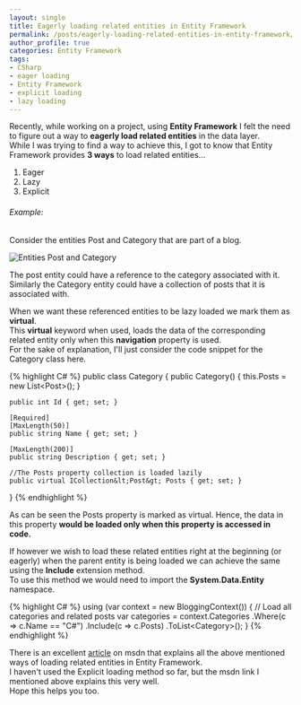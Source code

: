 ```yaml
---
layout: single
title: Eagerly loading related entities in Entity Framework
permalink: /posts/eagerly-loading-related-entities-in-entity-framework/
author_profile: true
categories: Entity Framework
tags:
- CSharp
- eager loading
- Entity Framework
- explicit loading
- lazy loading
---
```


<p>Recently, while working on a project, using <strong>Entity Framework</strong> I felt the need to figure out a way to <strong>eagerly load related entities</strong> in the data layer.<br />
While I was trying to find a way to achieve this, I got to know that Entity Framework provides <strong>3 ways</strong> to load related entities...</p>

<ol>
<li>Eager</li>
<li>Lazy</li>
<li>Explicit</li>
</ol>

<h6>Example:</h6>

<p>Consider the entities Post and Category that are part of a blog.</p>

<p><img src="{{site.url}}/assets/images/blogs/Post_Category.png" alt="Entities Post and Category" /></p>

<p>The post entity could have a reference to the category associated with it.<br />
Similarly the Category entity could have a collection of posts that it is associated with.</p>

<p>When we want these referenced entities to be lazy loaded we mark them as <strong>virtual</strong>.<br />
This <strong>virtual</strong> keyword when used, loads the data of the corresponding related entity only when this <strong>navigation</strong> property is used.<br />
For the sake of explanation, I'll just consider the code snippet for the Category class here.</p>

{% highlight C# %}
public class Category
{
    public Category()
    {
        this.Posts = new List&lt;Post&gt;();
    }

    public int Id { get; set; }

    [Required]
    [MaxLength(50)]
    public string Name { get; set; }

    [MaxLength(200)]
    public string Description { get; set; }

    //The Posts property collection is loaded lazily
    public virtual ICollection&lt;Post&gt; Posts { get; set; }
}
{% endhighlight %}

<p>As can be seen the Posts property is marked as virtual. Hence, the data in this property <strong>would be loaded only when this property is accessed in code.</strong></p>

<p>If however we wish to load these related entities right at the beginning (or eagerly) when the parent entity is being loaded we can achieve the same using the <strong>Include</strong> extension method.<br />
To use this method we would need to import the <strong>System.Data.Entity</strong> namespace.</p>

{% highlight C# %}
using (var context = new BloggingContext()) 
{ 
    // Load all categories and related posts 
    var categories = context.Categories
                    .Where(c =&gt; c.Name == "C#")
                    .Include(c =&gt; c.Posts)
                    .ToList&lt;Category&gt;();
}
{% endhighlight %}

<p>There is an excellent <a href="https://msdn.microsoft.com/en-in/data/jj574232.aspx">article</a> on msdn that explains all the above mentioned ways of loading related entities in Entity Framework.<br />
I haven't used the Explicit loading method so far, but the msdn link I mentioned above explains this very well.<br />
Hope this helps you too.</p>
